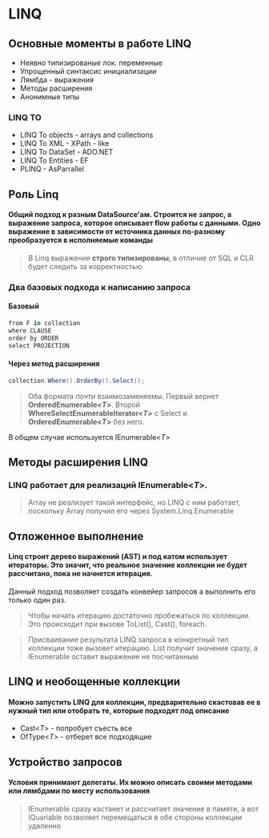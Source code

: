 # LINQ

## Основные моменты в работе LINQ
- Неявно типизированые лок. переменные
- Упрощенный синтаксис инициализации
- Лямбда - выражения
- Методы расширения
- Анонимные типы

### LINQ TO
- LINQ To objects - arrays and collections
- LINQ To XML - XPath - like
- LINQ To DataSet - ADO.NET
- LINQ To Entities - EF
- PLINQ - AsParrallel

## Роль Linq
#### Общий подход к разным DataSource'ам. Строится не запрос, а выражение запроса, которое описывает flow работы с данными. Одно выражение в зависимости от источника данных по-разному преобразуется в исполняемые команды

> В Linq выражения __строго типизированы__, в отличие от SQL и CLR будет следить за корректностью

### Два базовых подхода к написанию запроса
#### Базовый
```csharp
from F in collection
where CLAUSE
order by ORDER
select PROJECTION
```
#### Через метод расширения
```csharp
collection.Where().OrderBy().Select();
```

> Оба формата *почти* взаимозаменяемы. 
Первый вернет **OrderedEnumerable<_T_>**. Второй **WhereSelectEnumerableIterator<_T_>** c Select и **OrderedEnumerable<_T_>** без него.

В общем случае используется IEnumerable<_T_>


## Методы расширения LINQ
### LINQ работает для реализаций IEnumerable<_T_>. 
>Array не реализует такой интерфейс, но LINQ с ним работает, поскольку Array получил его через System.Linq.Enumerable


## Отложенное выполнение
#### Linq строит дерево выражений (AST) и под катом использует итераторы. Это значит, что реальное значение коллекции не будет рассчитано, пока не начнется итерация. 
Данный подход позволяет создать конвейер запросов а выполнить его только один раз.
> Чтобы начать итерацию достаточно пробежаться по коллекции. Это происходит при вызове ToList(), Cast(), foreach.

> Присваивание результата LINQ запроса в конкретный тип коллекции тоже вызовет итерацию. List получит значение сразу, а IEnumerable оставит выражение не посчитанным



## LINQ и необощенные коллекции
#### Можно запустить LINQ для коллекции, предварительно скастовав ее в нужный тип или отобрать те, которые подходят под описание
- Cast<_T_> - попробует съесть все
- OfType<_T_> - отберет все подходящие



## Устройство запросов
#### Условия принимают делегаты. Их можно описать своими методами или лямбдами по месту использования

> IEnumerable сразу кастанет и рассчитает значение в памяти, а вот IQuariable позволяет перемещаться в обе стороны коллекции удаленно